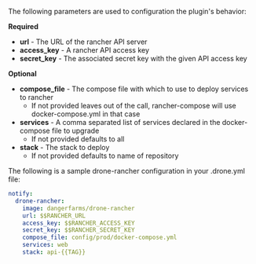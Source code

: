 

The following parameters are used to configuration the plugin's behavior:

**Required**
* **url** - The URL of the rancher API server
* **access_key** - A rancher API access key
* **secret_key** - The associated secret key with the given API access key

**Optional**
* **compose_file** - The compose file with which to use to deploy services to rancher
  * If not provided leaves out of the call, rancher-compose will use docker-compose.yml in that case
* **services** - A comma separated list of services declared in the docker-compose file to upgrade
  * If not provided defaults to all
* **stack** - The stack to deploy
  * If not provided defaults to name of repository


The following is a sample drone-rancher configuration in your 
.drone.yml file:

```yaml
notify:
  drone-rancher:
    image: dangerfarms/drone-rancher
    url: $$RANCHER_URL
    access_key: $$RANCHER_ACCESS_KEY
    secret_key: $$RANCHER_SECRET_KEY
    compose_file: config/prod/docker-compose.yml
    services: web
    stack: api-{{TAG}}
```
